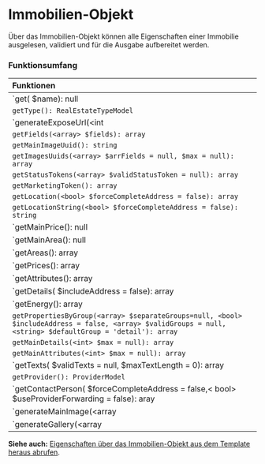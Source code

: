 # Immobilien-Objekt

Über das Immobilien-Objekt können alle Eigenschaften einer Immobilie ausgelesen, validiert und für die Ausgabe aufbereitet werden.

### Funktionsumfang

| Funktionen |
| :--- |
| `get(<string> $name): null|array<FormattedCollection>` |
| `getType(): RealEstateTypeModel` |
| `generateExposeUrl(<int|PageModel> $varPage): string` |
| `getFields(<array> $fields): array` |
| `getMainImageUuid(): string` |
| `getImagesUuids(<array> $arrFields = null, $max = null): array` |
| `getStatusTokens(<array> $validStatusToken = null): array` |
| `getMarketingToken(): array` |
| `getLocation(<bool> $forceCompleteAddress = false): array` |
| `getLocationString(<bool> $forceCompleteAddress = false): string` |
| `getMainPrice(): null|array<FormattedCollection>` |
| `getMainArea(): null|array<FormattedCollection>` |
| `getAreas(): array|null` |
| `getPrices(): array|null` |
| `getAttributes(): array|null` |
| `getDetails(<bool> $includeAddress = false): array|null` |
| `getEnergy(): array|null` |
| `getPropertiesByGroup(<array> $separateGroups=null, <bool> $includeAddress = false, <array> $validGroups = null, <string> $defaultGroup = 'detail'): array` |
| `getMainDetails(<int> $max = null): array` |
| `getMainAttributes(<int> $max = null): array` |
| `getTexts(<array> $validTexts = null, <int> $maxTextLength = 0): array|null` |
| `getProvider(): ProviderModel` |
| `getContactPerson(<bool> $forceCompleteAddress = false,< bool> $useProviderForwarding = false): aray|null` |
| `generateMainImage(<array|string> $imgSize): string` |
| `generateGallery(<array|string> $imgSize, <array> $arrFields = null, <int> $max = null): array` |

**Siehe auch:** [Eigenschaften über das Immobilien-Objekt aus dem Template heraus abrufen](../templates.md#eigenschaften-ueber-das-immobilien-objekt-aus-dem-template-heraus-abrufen).

